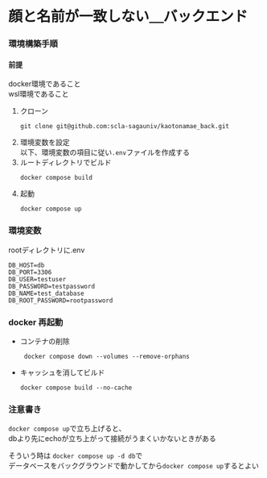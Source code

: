 # 顔と名前が一致しない＿バックエンド

### 環境構築手順
#### 前提
docker環境であること  
wsl環境であること

1. クローン  
   ```
   git clone git@github.com:scla-sagauniv/kaotonamae_back.git
   ```
2. 環境変数を設定  
   以下、環境変数の項目に従い`.env`ファイルを作成する
3. ルートディレクトリでビルド
   ```
   docker compose build
   ```
4. 起動
   ```
   docker compose up
   ```

### 環境変数
rootディレクトリに.env

```
DB_HOST=db
DB_PORT=3306
DB_USER=testuser
DB_PASSWORD=testpassword
DB_NAME=test_database
DB_ROOT_PASSWORD=rootpassword
```

### docker 再起動
- コンテナの削除
  ```
   docker compose down --volumes --remove-orphans
  ```
- キャッシュを消してビルド
  ```
  docker compose build --no-cache
  ```

### 注意書き
   `docker compose up`で立ち上げると、  
   dbより先にechoが立ち上がって接続がうまくいかないときがある  

   そういう時は  `docker compose up -d db`で  
   データベースをバックグラウンドで動かしてから`docker compose up`するとよい
